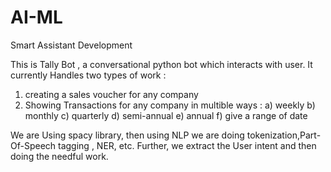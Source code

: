 # AI-ML
Smart Assistant Development

This is Tally Bot , a conversational python bot which interacts with user.
It currently Handles two types of work :
1) creating a sales voucher for any company
2) Showing Transactions for any company in multible ways :
   a) weekly
   b) monthly
   c) quarterly
   d) semi-annual
   e) annual
   f) give a range of date

We are Using spacy library,
then using NLP we are doing tokenization,Part-Of-Speech tagging , NER, etc.
Further, we extract the User intent and then doing the needful work.
